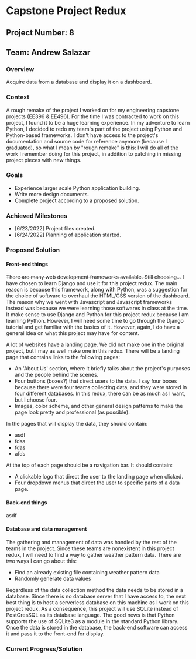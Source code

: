 # Capstone Project Redux

## Project Number: 8

## Team: Andrew Salazar

### Overview

Acquire data from a database and display it on a dashboard.

### Context

A rough remake of the project I worked on for my engineering capstone projects (EE396 & EE496). For the time I was contracted to work on this project, I found it to be a huge learning experience. In my adventure to learn Python, I decided to redo my team's part of the project using Python and Python-based frameworks. I don't have access to the project's documentation and source code for reference anymore (because I graduated), so what I mean by "rough remake" is this: I will do all of the work I remember doing for this project, in addition to patching in missing project pieces with new things.

### Goals

- Experience larger scale Python application building.
- Write more design documents.
- Complete project according to a proposed solution.

### Achieved Milestones

- [6/23/2022] Project files created.
- [6/24/2022] Planning of application started.

### Proposed Solution

#### Front-end things

~~There are many web development frameworks available. Still choosing...~~ I have chosen to learn Django and use it for this project redux. The main reason is because this framework, along with Python, was a suggestion for the choice of software to overhaul the HTML/CSS version of the dashboard. The reason why we went with Javascript and Javascript frameworks instead was because we were learning those softwares in class at the time. It make sense to use Django and Python for this project redux because I am learning Python. However, I will need some time to go through the Django tutorial and get familiar with the basics of it. However, again, I do have a general idea on what this project may have for content.

A lot of websites have a landing page. We did not make one in the original project, but I may as well make one in this redux. There will be a landing page that contains links to the following pages:

- An 'About Us' section, where it briefly talks about the project's purposes and the people behind the scenes.
- Four buttons (boxes?) that direct users to the data. I say four boxes because there were four teams collecting data, and they were stored in four different databases. In this redux, there can be as much as I want, but I choose four.
- Images, color scheme, and other general design patterns to make the page look pretty and professional (as possible).

In the pages that will display the data, they should contain:

- asdf
- fdsa
- fdas
- afds

At the top of each page should be a navigation bar. It should contain:

- A clickable logo that direct the user to the landing page when clicked.
- Four dropdown menus that direct the user to specific parts of a data page.

#### Back-end things

asdf

#### Database and data management

The gathering and management of data was handled by the rest of the teams in the project. Since these teams are nonexistent in this project redux, I will need to find a way to gather weather pattern data. There are two ways I can go about this:

- Find an already existing file containing weather pattern data
- Randomly generate data values

Regardless of the data collection method the data needs to be stored in a database. Since there is no database server that I have access to, the next best thing is to host a serverless database on this machine as I work on this project redux. As a consequence, this project will use SQLite instead of PostGresSQL as its database language. The good news is that Python supports the use of SQLite3 as a module in the standard Python library. Once the data is stored in the database, the back-end software can access it and pass it to the front-end for display.

### Current Progress/Solution

